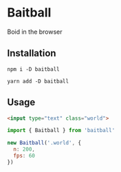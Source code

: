 # Baitball

Boid in the browser

## Installation

```
npm i -D baitball
```

```
yarn add -D baitball
```

## Usage

```html
<input type="text" class="world">
```

```js
import { Baitball } from 'baitball'

new Baitball('.world', {
  n: 200,
  fps: 60
})
```
